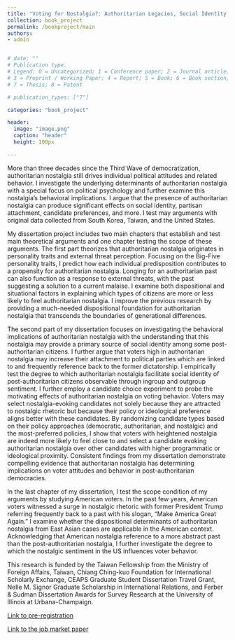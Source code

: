 ```yaml
---
title: "Voting for Nostalgia?: Authoritarian Legacies, Social Identity, and Political Behavior in Post-Authoritarian Democracies"
collection: book_project
permalink: /bookproject/main
authors: 
- admin


# date: ""
# Publication type.
# Legend: 0 = Uncategorized; 1 = Conference paper; 2 = Journal article;
# 3 = Preprint / Working Paper; 4 = Report; 5 = Book; 6 = Book section;
# 7 = Thesis; 8 = Patent

# publication_types: ["7"]

categories: "book_project"

header:
  image: "image.png"
  caption: "header"
  height: 100px

---
```


More than three decades since the Third Wave of democratization, authoritarian nostalgia still drives individual political attitudes and related behavior. I investigate the underlying determinants of authoritarian nostalgia with a special focus on political psychology and further examine this nostalgia’s behavioral implications. I argue that the presence of authoritarian nostalgia can produce significant effects on social identity, partisan attachment, candidate preferences, and more. I test may arguments with original data collected from South Korea, Taiwan, and the United States. 

My dissertation project includes two main chapters that establish and test main theoretical arguments and one chapter testing the scope of these arguments. The first part theorizes that authoritarian nostalgia originates in personality traits and external threat perception. Focusing on the Big-Five personality traits, I predict how each individual predisposition contributes to a propensity for authoritarian nostalgia. Longing for an authoritarian past can also function as a response to external threats, with the past suggesting a solution to a current malaise. I examine both dispositional and situational factors in explaining which types of citizens are more or less likely to feel authoritarian nostalgia. I improve the previous research by providing a much-needed dispositional foundation for authoritarian nostalgia that transcends the boundaries of generational differences. 

The second part of my dissertation focuses on investigating the behavioral implications of authoritarian nostalgia with the understanding that this nostalgia may provide a primary source of social identity among some post-authoritarian citizens. I further argue that voters high in authoritarian nostalgia may increase their attachment to political parties which are linked to and frequently reference back to the former dictatorship. I empirically test the degree to which authoritarian nostalgia facilitate social identity of post-authoritarian citizens observable through ingroup and outgroup sentiment. I further employ a candidate choice experiment to probe the motivating effects of authoritarian nostalgia on voting behavior. Voters may select nostalgia-evoking candidates not solely because they are attracted to nostalgic rhetoric but because their policy or ideological preference aligns better with these candidates. By randomizing candidate types based on their policy approaches (democratic, authoritarian, and nostalgic) and the most-preferred policies, I show that voters with heightened nostalgia are indeed more likely to feel close to and select a candidate evoking authoritarian nostalgia over other candidates with higher programmatic or ideological proximity. Consistent findings from my dissertation demonstrate compelling evidence that authoritarian nostalgia has determining implications on voter attitudes and behavior in post-authoritarian democracies. 

In the last chapter of my dissertation, I test the scope condition of my arguments by studying American voters. In the past few years, American voters witnessed a surge in nostalgic rhetoric with former President Trump referring frequently back to a past with his slogan, “Make America Great Again.” I examine whether the dispositional determinants of authoritarian nostalgia from East Asian cases are applicable in the American context. Acknowledging that American nostalgia reference to a more abstract past than the post-authoritarian nostalgia, I further investigate the degree to which the nostalgic sentiment in the US influences voter behavior. 

This research is funded by the Taiwan Fellowship from the Ministry of Foreign Affairs, Taiwan, Chiang Ching-kuo Foundation for International Scholarly Exchange, CEAPS Graduate Student Dissertation Travel Grant, Nelle M. Signor Graduate	Scholarship in International Relations, and Ferber & Sudman Dissertation Awards for Survey Research at the University of Illinois at Urbana-Champaign.

[Link to pre-registration](https://osf.io/2uzg3)

[Link to the job market paper](https://www.dropbox.com/s/f2jqnlobuey8flk/Voting%20for%20Nostalgia.pdf?dl=1)



